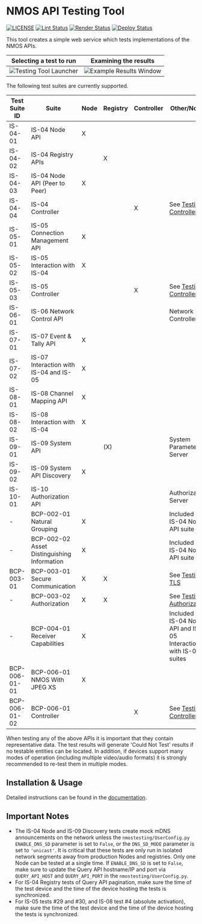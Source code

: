 # NMOS API Testing Tool

[![LICENSE](https://img.shields.io/github/license/amwa-tv/nmos-testing.svg?color=blue&logo=apache)](https://github.com/amwa-tv/nmos-testing/blob/master/LICENSE)
[![Lint Status](https://github.com/AMWA-TV/nmos-testing/workflows/Lint/badge.svg)](https://github.com/AMWA-TV/nmos-testing/actions?query=workflow%3ALint)
[![Render Status](https://github.com/AMWA-TV/nmos-testing/workflows/Render/badge.svg)](https://github.com/AMWA-TV/nmos-testing/actions?query=workflow%3ARender)
[![Deploy Status](https://github.com/AMWA-TV/nmos-testing/workflows/Deploy/badge.svg)](https://github.com/AMWA-TV/nmos-testing/actions?query=workflow%3ADeploy)

<!-- INTRO-START -->

This tool creates a simple web service which tests implementations of the NMOS APIs.

| Selecting a test to run | Examining the results |
| --- | --- |
| ![Testing Tool Launcher](docs/images/initial-launch.png "Testing Tool Launcher") | ![Example Results Window](docs/images/test-results.png "Example Results Window") |

The following test suites are currently supported.

| Test Suite ID | Suite | Node | Registry | Controller | Other/Notes |
| --- | --- | --- | --- | --- | --- |
| IS-04-01 | IS-04 Node API | X | | | |
| IS-04-02 | IS-04 Registry APIs | | X | | |
| IS-04-03 | IS-04 Node API (Peer to Peer) | X | | | |
| IS-04-04 | IS-04 Controller | | | X | See [Testing Controllers](docs/2.8.%20Usage%20-%20Testing%20Controllers.md) |
| IS-05-01 | IS-05 Connection Management API | X | | | |
| IS-05-02 | IS-05 Interaction with IS-04 | X | | | |
| IS-05-03 | IS-05 Controller | | | X | See [Testing Controllers](docs/2.8.%20Usage%20-%20Testing%20Controllers.md) |
| IS-06-01 | IS-06 Network Control API | | | | Network Controller |
| IS-07-01 | IS-07 Event & Tally API | X | | | |
| IS-07-02 | IS-07 Interaction with IS-04 and IS-05 | X | | | |
| IS-08-01 | IS-08 Channel Mapping API | X | | | |
| IS-08-02 | IS-08 Interaction with IS-04 | X | | | |
| IS-09-01 | IS-09 System API | | (X) | | System Parameters Server |
| IS-09-02 | IS-09 System API Discovery | X | | | |
| IS-10-01 | IS-10 Authorization API | | | | Authorization Server |
| - | BCP-002-01 Natural Grouping | X | | | Included in IS-04 Node API suite |
| - | BCP-002-02 Asset Distinguishing Information | X | | | Included in IS-04 Node API suite |
| BCP-003-01 | BCP-003-01 Secure Communication | X | X | | See [Testing TLS](docs/2.2.%20Usage%20-%20Testing%20BCP-003-01%20TLS.md) |
| - | BCP-003-02 Authorization | X | X | | See [Testing Authorization](docs/2.3.%20Usage%20-%20Testing%20IS-10%20Authorization.md) |
| - | BCP-004-01 Receiver Capabilities | X | | | Included in IS-04 Node API and IS-05 Interaction with IS-04 suites |
| BCP-006-01-01 | BCP-006-01 NMOS With JPEG XS | X | | | |
| BCP-006-01-02 | BCP-006-01 Controller | | | X | See [Testing Controllers](docs/2.8.%20Usage%20-%20Testing%20Controllers.md) |

When testing any of the above APIs it is important that they contain representative data. The test results will generate 'Could Not Test' results if no testable entities can be located. In addition, if devices support many modes of operation (including multiple video/audio formats) it is strongly recommended to re-test them in multiple modes.

<!-- INTRO-END -->

## Installation & Usage

Detailed instructions can be found in the [documentation](docs/).

## Important Notes

*   The IS-04 Node and IS-09 Discovery tests create mock mDNS announcements on the network unless the `nmostesting/UserConfig.py` `ENABLE_DNS_SD` parameter is set to `False`, or the `DNS_SD_MODE` parameter is set to `'unicast'`. It is critical that these tests are only run in isolated network segments away from production Nodes and registries. Only one Node can be tested at a single time. If `ENABLE_DNS_SD` is set to `False`, make sure to update the Query API hostname/IP and port via `QUERY_API_HOST` and `QUERY_API_PORT` in the `nmostesting/UserConfig.py`.
*   For IS-04 Registry tests of Query API pagination, make sure the time of the test device and the time of the device hosting the tests is synchronized.
*   For IS-05 tests #29 and #30, and IS-08 test #4 (absolute activation), make sure the time of the test device and the time of the device hosting the tests is synchronized.
